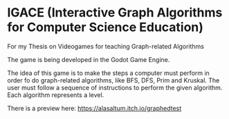 # IGACE (Interactive Graph Algorithms for Computer Science Education)
For my Thesis on Videogames for teaching Graph-related Algorithms

The game is being developed in the Godot Game Engine.

The idea of this game is to make the steps a computer must perform in order fo do graph-related algorithms, like  BFS, DFS, Prim and Kruskal.
The user must follow a sequence of instructions to perform the given algorithm. Each algorithm represents a level.

There is a preview here:
https://alasaltum.itch.io/graphedtest
